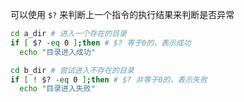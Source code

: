 可以使用 `$?` 来判断上一个指令的执行结果来判断是否异常

``` bash
cd a_dir # 进入一个存在的目录
if [ $? -eq 0 ];then # $? 等于0的，表示成功
  echo "目录进入成功"

cd b_dir # 尝试进入不存在的目录
if [ ! $? -eq 0 ];then # $? 非等于0的，表示失败
  echo "目录进入失败"
```